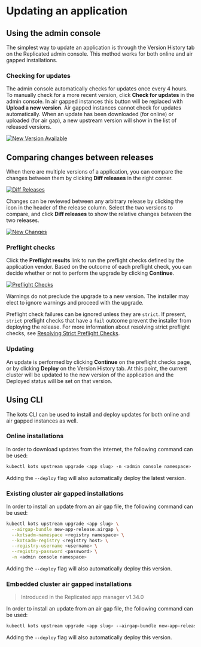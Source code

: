 # Updating an application

## Using the admin console

The simplest way to update an application is through the Version History tab on the Replicated admin console.
This method works for both online and air gapped installations.

### Checking for updates
The admin console automatically checks for updates once every 4 hours.
To manually check for a more recent version, click **Check for updates** in the admin console.
In air gapped instances this button will be replaced with **Upload a new version**.
Air gapped instances cannot check for updates automatically.
When an update has been downloaded (for online) or uploaded (for air gap), a new upstream version will show in the list of released versions.

[![New Version Available](/images/new-version-available.png)](/images/new-version-available.png)

## Comparing changes between releases
When there are multiple versions of a application, you can compare the changes between them by clicking **Diff releases** in the right corner.

[![Diff Releases](/images/diff-releases.png)](/images/diff-releases.png)

Changes can be reviewed between any arbitrary release by clicking the icon in the header of the release column. Select the two versions to compare, and click **Diff releases** to show the relative changes between the two releases.

[![New Changes](/images/new-changes.png)](/images/new-changes.png)


### Preflight checks
Click the **Preflight results** link to run the preflight checks defined by the application vendor.
Based on the outcome of each preflight check, you can decide whether or not to perform the upgrade by clicking **Continue**.

[![Preflight Checks](/images/preflight-checks.png)](/images/preflight-checks.png)

Warnings do not preclude the upgrade to a new version. The installer may elect to ignore warnings and proceed with the upgrade. 

Preflight check failures can be ignored unless they are `strict`. If present, `strict` preflight checks that have a `fail` outcome prevent the installer from deploying the release. For more information about resolving strict preflight checks, see [Resolving Strict Preflight Checks](../enterprise/installing-existing-cluster-online#resolve-strict-preflight-checks).

### Updating
An update is performed by clicking **Continue** on the preflight checks page, or by clicking **Deploy** on the Version History tab.
At this point, the current cluster will be updated to the new version of the application and the Deployed status will be set on that version.

## Using CLI

The kots CLI can be used to install and deploy updates for both online and air gapped instances as well.

### Online installations

In order to download updates from the internet, the following command can be used:

```bash
kubectl kots upstream upgrade <app slug> -n <admin console namespace>
```

Adding the `--deploy` flag will also automatically deploy the latest version.

### Existing cluster air gapped installations

In order to install an update from an air gap file, the following command can be used:

```bash
kubectl kots upstream upgrade <app slug> \
  --airgap-bundle new-app-release.airgap \
  --kotsadm-namespace <registry namespace> \
  --kotsadm-registry <registry host> \
  --registry-username <username> \
  --registry-password <password> \
  -n <admin console namespace>
```

Adding the `--deploy` flag will also automatically deploy this version.

### Embedded cluster air gapped installations

> Introduced in the Replicated app manager v1.34.0

In order to install an update from an air gap file, the following command can be used:

```bash
kubectl kots upstream upgrade <app slug> --airgap-bundle new-app-release.airgap -n <admin console namespace>
```

Adding the `--deploy` flag will also automatically deploy this version.
